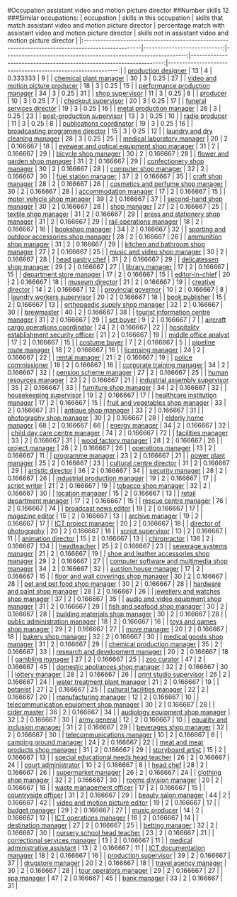 #Occupation assistant video and motion picture director
##Number skills 12
###Similar occupations:
| occupation                                                                                        |   skills in this occupation |   skills that match assistant video and motion picture director |   percentage match with assistant video and motion picture director |   skills not in assistant video and motion picture director |
|:--------------------------------------------------------------------------------------------------|----------------------------:|----------------------------------------------------------------:|--------------------------------------------------------------------:|------------------------------------------------------------:|
| [production designer](production_designer.md)                                                     |                          13 |                                                               4 |                                                            0.333333 |                                                           9 |
| [chemical plant manager](chemical_plant_manager.md)                                               |                          30 |                                                               3 |                                                            0.25     |                                                          27 |
| [video and motion picture producer](video_and_motion_picture_producer.md)                         |                          18 |                                                               3 |                                                            0.25     |                                                          15 |
| [performance production manager](performance_production_manager.md)                               |                          34 |                                                               3 |                                                            0.25     |                                                          31 |
| [shop supervisor](shop_supervisor.md)                                                             |                          11 |                                                               3 |                                                            0.25     |                                                           8 |
| [producer](producer.md)                                                                           |                          10 |                                                               3 |                                                            0.25     |                                                           7 |
| [checkout supervisor](checkout_supervisor.md)                                                     |                          20 |                                                               3 |                                                            0.25     |                                                          17 |
| [funeral services director](funeral_services_director.md)                                         |                          19 |                                                               3 |                                                            0.25     |                                                          16 |
| [metal production manager](metal_production_manager.md)                                           |                          26 |                                                               3 |                                                            0.25     |                                                          23 |
| [post-production supervisor](post-production_supervisor.md)                                       |                          13 |                                                               3 |                                                            0.25     |                                                          10 |
| [radio producer](radio_producer.md)                                                               |                          11 |                                                               3 |                                                            0.25     |                                                           8 |
| [publications coordinator](publications_coordinator.md)                                           |                          19 |                                                               3 |                                                            0.25     |                                                          16 |
| [broadcasting programme director](broadcasting_programme_director.md)                             |                          15 |                                                               3 |                                                            0.25     |                                                          12 |
| [laundry and dry cleaning manager](laundry_and_dry_cleaning_manager.md)                           |                          28 |                                                               3 |                                                            0.25     |                                                          25 |
| [medical laboratory manager](medical_laboratory_manager.md)                                       |                          20 |                                                               2 |                                                            0.166667 |                                                          18 |
| [eyewear and optical equipment shop manager](eyewear_and_optical_equipment_shop_manager.md)       |                          31 |                                                               2 |                                                            0.166667 |                                                          29 |
| [bicycle shop manager](bicycle_shop_manager.md)                                                   |                          30 |                                                               2 |                                                            0.166667 |                                                          28 |
| [flower and garden shop manager](flower_and_garden_shop_manager.md)                               |                          31 |                                                               2 |                                                            0.166667 |                                                          29 |
| [confectionery shop manager](confectionery_shop_manager.md)                                       |                          30 |                                                               2 |                                                            0.166667 |                                                          28 |
| [computer shop manager](computer_shop_manager.md)                                                 |                          32 |                                                               2 |                                                            0.166667 |                                                          30 |
| [fuel station manager](fuel_station_manager.md)                                                   |                          37 |                                                               2 |                                                            0.166667 |                                                          35 |
| [craft shop manager](craft_shop_manager.md)                                                       |                          28 |                                                               2 |                                                            0.166667 |                                                          26 |
| [cosmetics and perfume shop manager](cosmetics_and_perfume_shop_manager.md)                       |                          30 |                                                               2 |                                                            0.166667 |                                                          28 |
| [accommodation manager](accommodation_manager.md)                                                 |                          17 |                                                               2 |                                                            0.166667 |                                                          15 |
| [motor vehicle shop manager](motor_vehicle_shop_manager.md)                                       |                          39 |                                                               2 |                                                            0.166667 |                                                          37 |
| [second-hand shop manager](second-hand_shop_manager.md)                                           |                          30 |                                                               2 |                                                            0.166667 |                                                          28 |
| [shop manager](shop_manager.md)                                                                   |                          27 |                                                               2 |                                                            0.166667 |                                                          25 |
| [textile shop manager](textile_shop_manager.md)                                                   |                          31 |                                                               2 |                                                            0.166667 |                                                          29 |
| [press and stationery shop manager](press_and_stationery_shop_manager.md)                         |                          31 |                                                               2 |                                                            0.166667 |                                                          29 |
| [rail operations manager](rail_operations_manager.md)                                             |                          18 |                                                               2 |                                                            0.166667 |                                                          16 |
| [bookshop manager](bookshop_manager.md)                                                           |                          34 |                                                               2 |                                                            0.166667 |                                                          32 |
| [sporting and outdoor accessories shop manager](sporting_and_outdoor_accessories_shop_manager.md) |                          28 |                                                               2 |                                                            0.166667 |                                                          26 |
| [ammunition shop manager](ammunition_shop_manager.md)                                             |                          31 |                                                               2 |                                                            0.166667 |                                                          29 |
| [kitchen and bathroom shop manager](kitchen_and_bathroom_shop_manager.md)                         |                          27 |                                                               2 |                                                            0.166667 |                                                          25 |
| [music and video shop manager](music_and_video_shop_manager.md)                                   |                          30 |                                                               2 |                                                            0.166667 |                                                          28 |
| [head pastry chef](head_pastry_chef.md)                                                           |                          31 |                                                               2 |                                                            0.166667 |                                                          29 |
| [delicatessen shop manager](delicatessen_shop_manager.md)                                         |                          29 |                                                               2 |                                                            0.166667 |                                                          27 |
| [library manager](library_manager.md)                                                             |                          17 |                                                               2 |                                                            0.166667 |                                                          15 |
| [department store manager](department_store_manager.md)                                           |                          17 |                                                               2 |                                                            0.166667 |                                                          15 |
| [editor-in-chief](editor-in-chief.md)                                                             |                          20 |                                                               2 |                                                            0.166667 |                                                          18 |
| [museum director](museum_director.md)                                                             |                          21 |                                                               2 |                                                            0.166667 |                                                          19 |
| [creative director](creative_director.md)                                                         |                          14 |                                                               2 |                                                            0.166667 |                                                          12 |
| [provincial governor](provincial_governor.md)                                                     |                          10 |                                                               2 |                                                            0.166667 |                                                           8 |
| [laundry workers supervisor](laundry_workers_supervisor.md)                                       |                          20 |                                                               2 |                                                            0.166667 |                                                          18 |
| [book publisher](book_publisher.md)                                                               |                          15 |                                                               2 |                                                            0.166667 |                                                          13 |
| [orthopaedic supply shop manager](orthopaedic_supply_shop_manager.md)                             |                          32 |                                                               2 |                                                            0.166667 |                                                          30 |
| [brewmaster](brewmaster.md)                                                                       |                          40 |                                                               2 |                                                            0.166667 |                                                          38 |
| [tourist information centre manager](tourist_information_centre_manager.md)                       |                          31 |                                                               2 |                                                            0.166667 |                                                          29 |
| [set buyer](set_buyer.md)                                                                         |                           9 |                                                               2 |                                                            0.166667 |                                                           7 |
| [aircraft cargo operations coordinator](aircraft_cargo_operations_coordinator.md)                 |                          24 |                                                               2 |                                                            0.166667 |                                                          22 |
| [hospitality establishment security officer](hospitality_establishment_security_officer.md)       |                          21 |                                                               2 |                                                            0.166667 |                                                          19 |
| [middle office analyst](middle_office_analyst.md)                                                 |                          17 |                                                               2 |                                                            0.166667 |                                                          15 |
| [costume buyer](costume_buyer.md)                                                                 |                           7 |                                                               2 |                                                            0.166667 |                                                           5 |
| [pipeline route manager](pipeline_route_manager.md)                                               |                          18 |                                                               2 |                                                            0.166667 |                                                          16 |
| [licensing manager](licensing_manager.md)                                                         |                          24 |                                                               2 |                                                            0.166667 |                                                          22 |
| [rental manager](rental_manager.md)                                                               |                          21 |                                                               2 |                                                            0.166667 |                                                          19 |
| [police commissioner](police_commissioner.md)                                                     |                          18 |                                                               2 |                                                            0.166667 |                                                          16 |
| [corporate training manager](corporate_training_manager.md)                                       |                          34 |                                                               2 |                                                            0.166667 |                                                          32 |
| [pension scheme manager](pension_scheme_manager.md)                                               |                          27 |                                                               2 |                                                            0.166667 |                                                          25 |
| [human resources manager](human_resources_manager.md)                                             |                          23 |                                                               2 |                                                            0.166667 |                                                          21 |
| [industrial assembly supervisor](industrial_assembly_supervisor.md)                               |                          35 |                                                               2 |                                                            0.166667 |                                                          33 |
| [furniture shop manager](furniture_shop_manager.md)                                               |                          34 |                                                               2 |                                                            0.166667 |                                                          32 |
| [housekeeping supervisor](housekeeping_supervisor.md)                                             |                          19 |                                                               2 |                                                            0.166667 |                                                          17 |
| [healthcare institution manager](healthcare_institution_manager.md)                               |                          17 |                                                               2 |                                                            0.166667 |                                                          15 |
| [fruit and vegetables shop manager](fruit_and_vegetables_shop_manager.md)                         |                          33 |                                                               2 |                                                            0.166667 |                                                          31 |
| [antique shop manager](antique_shop_manager.md)                                                   |                          33 |                                                               2 |                                                            0.166667 |                                                          31 |
| [photography shop manager](photography_shop_manager.md)                                           |                          30 |                                                               2 |                                                            0.166667 |                                                          28 |
| [elderly home manager](elderly_home_manager.md)                                                   |                          68 |                                                               2 |                                                            0.166667 |                                                          66 |
| [energy manager](energy_manager.md)                                                               |                          34 |                                                               2 |                                                            0.166667 |                                                          32 |
| [child day care centre manager](child_day_care_centre_manager.md)                                 |                          74 |                                                               2 |                                                            0.166667 |                                                          72 |
| [facilities manager](facilities_manager.md)                                                       |                          33 |                                                               2 |                                                            0.166667 |                                                          31 |
| [wood factory manager](wood_factory_manager.md)                                                   |                          28 |                                                               2 |                                                            0.166667 |                                                          26 |
| [project manager](project_manager.md)                                                             |                          28 |                                                               2 |                                                            0.166667 |                                                          26 |
| [operations manager](operations_manager.md)                                                       |                          13 |                                                               2 |                                                            0.166667 |                                                          11 |
| [programme manager](programme_manager.md)                                                         |                          23 |                                                               2 |                                                            0.166667 |                                                          21 |
| [power plant manager](power_plant_manager.md)                                                     |                          25 |                                                               2 |                                                            0.166667 |                                                          23 |
| [cultural centre director](cultural_centre_director.md)                                           |                          31 |                                                               2 |                                                            0.166667 |                                                          29 |
| [artistic director](artistic_director.md)                                                         |                          36 |                                                               2 |                                                            0.166667 |                                                          34 |
| [security manager](security_manager.md)                                                           |                          28 |                                                               2 |                                                            0.166667 |                                                          26 |
| [industrial production manager](industrial_production_manager.md)                                 |                          19 |                                                               2 |                                                            0.166667 |                                                          17 |
| [script writer](script_writer.md)                                                                 |                          21 |                                                               2 |                                                            0.166667 |                                                          19 |
| [tobacco shop manager](tobacco_shop_manager.md)                                                   |                          32 |                                                               2 |                                                            0.166667 |                                                          30 |
| [location manager](location_manager.md)                                                           |                          15 |                                                               2 |                                                            0.166667 |                                                          13 |
| [retail department manager](retail_department_manager.md)                                         |                          17 |                                                               2 |                                                            0.166667 |                                                          15 |
| [rescue centre manager](rescue_centre_manager.md)                                                 |                          76 |                                                               2 |                                                            0.166667 |                                                          74 |
| [broadcast news editor](broadcast_news_editor.md)                                                 |                          19 |                                                               2 |                                                            0.166667 |                                                          17 |
| [magazine editor](magazine_editor.md)                                                             |                          15 |                                                               2 |                                                            0.166667 |                                                          13 |
| [archive manager](archive_manager.md)                                                             |                          19 |                                                               2 |                                                            0.166667 |                                                          17 |
| [ICT project manager](ICT_project_manager.md)                                                     |                          20 |                                                               2 |                                                            0.166667 |                                                          18 |
| [director of photography](director_of_photography.md)                                             |                          20 |                                                               2 |                                                            0.166667 |                                                          18 |
| [script supervisor](script_supervisor.md)                                                         |                          13 |                                                               2 |                                                            0.166667 |                                                          11 |
| [animation director](animation_director.md)                                                       |                          15 |                                                               2 |                                                            0.166667 |                                                          13 |
| [chiropractor](chiropractor.md)                                                                   |                         136 |                                                               2 |                                                            0.166667 |                                                         134 |
| [headteacher](headteacher.md)                                                                     |                          25 |                                                               2 |                                                            0.166667 |                                                          23 |
| [sewerage systems manager](sewerage_systems_manager.md)                                           |                          21 |                                                               2 |                                                            0.166667 |                                                          19 |
| [shoe and leather accessories shop manager](shoe_and_leather_accessories_shop_manager.md)         |                          29 |                                                               2 |                                                            0.166667 |                                                          27 |
| [computer software and multimedia shop manager](computer_software_and_multimedia_shop_manager.md) |                          34 |                                                               2 |                                                            0.166667 |                                                          32 |
| [auction house manager](auction_house_manager.md)                                                 |                          17 |                                                               2 |                                                            0.166667 |                                                          15 |
| [floor and wall coverings shop manager](floor_and_wall_coverings_shop_manager.md)                 |                          30 |                                                               2 |                                                            0.166667 |                                                          28 |
| [pet and pet food shop manager](pet_and_pet_food_shop_manager.md)                                 |                          30 |                                                               2 |                                                            0.166667 |                                                          28 |
| [hardware and paint shop manager](hardware_and_paint_shop_manager.md)                             |                          28 |                                                               2 |                                                            0.166667 |                                                          26 |
| [jewellery and watches shop manager](jewellery_and_watches_shop_manager.md)                       |                          37 |                                                               2 |                                                            0.166667 |                                                          35 |
| [audio and video equipment shop manager](audio_and_video_equipment_shop_manager.md)               |                          31 |                                                               2 |                                                            0.166667 |                                                          29 |
| [fish and seafood shop manager](fish_and_seafood_shop_manager.md)                                 |                          30 |                                                               2 |                                                            0.166667 |                                                          28 |
| [building materials shop manager](building_materials_shop_manager.md)                             |                          30 |                                                               2 |                                                            0.166667 |                                                          28 |
| [public administration manager](public_administration_manager.md)                                 |                          18 |                                                               2 |                                                            0.166667 |                                                          16 |
| [toys and games shop manager](toys_and_games_shop_manager.md)                                     |                          29 |                                                               2 |                                                            0.166667 |                                                          27 |
| [move manager](move_manager.md)                                                                   |                          20 |                                                               2 |                                                            0.166667 |                                                          18 |
| [bakery shop manager](bakery_shop_manager.md)                                                     |                          32 |                                                               2 |                                                            0.166667 |                                                          30 |
| [medical goods shop manager](medical_goods_shop_manager.md)                                       |                          31 |                                                               2 |                                                            0.166667 |                                                          29 |
| [chemical production manager](chemical_production_manager.md)                                     |                          35 |                                                               2 |                                                            0.166667 |                                                          33 |
| [research and development manager](research_and_development_manager.md)                           |                          20 |                                                               2 |                                                            0.166667 |                                                          18 |
| [gambling manager](gambling_manager.md)                                                           |                          27 |                                                               2 |                                                            0.166667 |                                                          25 |
| [zoo curator](zoo_curator.md)                                                                     |                          47 |                                                               2 |                                                            0.166667 |                                                          45 |
| [domestic appliances shop manager](domestic_appliances_shop_manager.md)                           |                          32 |                                                               2 |                                                            0.166667 |                                                          30 |
| [lottery manager](lottery_manager.md)                                                             |                          28 |                                                               2 |                                                            0.166667 |                                                          26 |
| [print studio supervisor](print_studio_supervisor.md)                                             |                          26 |                                                               2 |                                                            0.166667 |                                                          24 |
| [water treatment plant manager](water_treatment_plant_manager.md)                                 |                          21 |                                                               2 |                                                            0.166667 |                                                          19 |
| [botanist](botanist.md)                                                                           |                          27 |                                                               2 |                                                            0.166667 |                                                          25 |
| [cultural facilities manager](cultural_facilities_manager.md)                                     |                          22 |                                                               2 |                                                            0.166667 |                                                          20 |
| [manufacturing manager](manufacturing_manager.md)                                                 |                          12 |                                                               2 |                                                            0.166667 |                                                          10 |
| [telecommunication equipment shop manager](telecommunication_equipment_shop_manager.md)           |                          30 |                                                               2 |                                                            0.166667 |                                                          28 |
| [cider master](cider_master.md)                                                                   |                          36 |                                                               2 |                                                            0.166667 |                                                          34 |
| [audiology equipment shop manager](audiology_equipment_shop_manager.md)                           |                          32 |                                                               2 |                                                            0.166667 |                                                          30 |
| [army general](army_general.md)                                                                   |                          12 |                                                               2 |                                                            0.166667 |                                                          10 |
| [equality and inclusion manager](equality_and_inclusion_manager.md)                               |                          31 |                                                               2 |                                                            0.166667 |                                                          29 |
| [beverages shop manager](beverages_shop_manager.md)                                               |                          32 |                                                               2 |                                                            0.166667 |                                                          30 |
| [telecommunications manager](telecommunications_manager.md)                                       |                          10 |                                                               2 |                                                            0.166667 |                                                           8 |
| [camping ground manager](camping_ground_manager.md)                                               |                          24 |                                                               2 |                                                            0.166667 |                                                          22 |
| [meat and meat products shop manager](meat_and_meat_products_shop_manager.md)                     |                          31 |                                                               2 |                                                            0.166667 |                                                          29 |
| [storyboard artist](storyboard_artist.md)                                                         |                          15 |                                                               2 |                                                            0.166667 |                                                          13 |
| [special educational needs head teacher](special_educational_needs_head_teacher.md)               |                          26 |                                                               2 |                                                            0.166667 |                                                          24 |
| [court administrator](court_administrator.md)                                                     |                          10 |                                                               2 |                                                            0.166667 |                                                           8 |
| [head chef](head_chef.md)                                                                         |                          28 |                                                               2 |                                                            0.166667 |                                                          26 |
| [supermarket manager](supermarket_manager.md)                                                     |                          26 |                                                               2 |                                                            0.166667 |                                                          24 |
| [clothing shop manager](clothing_shop_manager.md)                                                 |                          32 |                                                               2 |                                                            0.166667 |                                                          30 |
| [rooms division manager](rooms_division_manager.md)                                               |                          20 |                                                               2 |                                                            0.166667 |                                                          18 |
| [waste management officer](waste_management_officer.md)                                           |                          17 |                                                               2 |                                                            0.166667 |                                                          15 |
| [countryside officer](countryside_officer.md)                                                     |                          31 |                                                               2 |                                                            0.166667 |                                                          29 |
| [beauty salon manager](beauty_salon_manager.md)                                                   |                          44 |                                                               2 |                                                            0.166667 |                                                          42 |
| [video and motion picture editor](video_and_motion_picture_editor.md)                             |                          19 |                                                               2 |                                                            0.166667 |                                                          17 |
| [budget manager](budget_manager.md)                                                               |                          29 |                                                               2 |                                                            0.166667 |                                                          27 |
| [music producer](music_producer.md)                                                               |                          14 |                                                               2 |                                                            0.166667 |                                                          12 |
| [ICT operations manager](ICT_operations_manager.md)                                               |                          16 |                                                               2 |                                                            0.166667 |                                                          14 |
| [destination manager](destination_manager.md)                                                     |                          27 |                                                               2 |                                                            0.166667 |                                                          25 |
| [betting manager](betting_manager.md)                                                             |                          32 |                                                               2 |                                                            0.166667 |                                                          30 |
| [nursery school head teacher](nursery_school_head_teacher.md)                                     |                          23 |                                                               2 |                                                            0.166667 |                                                          21 |
| [correctional services manager](correctional_services_manager.md)                                 |                          13 |                                                               2 |                                                            0.166667 |                                                          11 |
| [medical administrative assistant](medical_administrative_assistant.md)                           |                          13 |                                                               2 |                                                            0.166667 |                                                          11 |
| [ICT documentation manager](ICT_documentation_manager.md)                                         |                          18 |                                                               2 |                                                            0.166667 |                                                          16 |
| [production supervisor](production_supervisor.md)                                                 |                          39 |                                                               2 |                                                            0.166667 |                                                          37 |
| [drugstore manager](drugstore_manager.md)                                                         |                          20 |                                                               2 |                                                            0.166667 |                                                          18 |
| [travel agency manager](travel_agency_manager.md)                                                 |                          30 |                                                               2 |                                                            0.166667 |                                                          28 |
| [tour operators manager](tour_operators_manager.md)                                               |                          29 |                                                               2 |                                                            0.166667 |                                                          27 |
| [spa manager](spa_manager.md)                                                                     |                          47 |                                                               2 |                                                            0.166667 |                                                          45 |
| [bank manager](bank_manager.md)                                                                   |                          33 |                                                               2 |                                                            0.166667 |                                                          31 |
